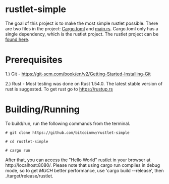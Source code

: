 # rustlet-simple

The goal of this project is to make the most simple rustlet possible. There are two files in the project: [Cargo.toml](https://github.com/bitcoinmw/rustlet-simple/blob/master/Cargo.toml) and [main.rs](https://github.com/bitcoinmw/rustlet-simple/blob/master/src/main.rs). Cargo.toml only has a single dependency, which is the rustlet project. The rustlet project can be [found here](https://github.com/bitcoinmw/rustlet).

# Prerequisites

1.) Git - https://git-scm.com/book/en/v2/Getting-Started-Installing-Git

2.) Rust - Most testing was done on Rust 1.54.0. The latest stable version of rust is suggested. To get rust go to https://rustup.rs

# Building/Running

To build/run, run the following commands from the terminal.

```
# git clone https://github.com/bitcoinmw/rustlet-simple

# cd rustlet-simple

# cargo run
```

After that, you can access the "Hello World" rustlet in your browser at http://localhost:8080/.
Please note that using cargo run compiles in debug mode, so to get _MUCH_ better performance, use 'cargo build --release', then ./target/release/rustlet.

